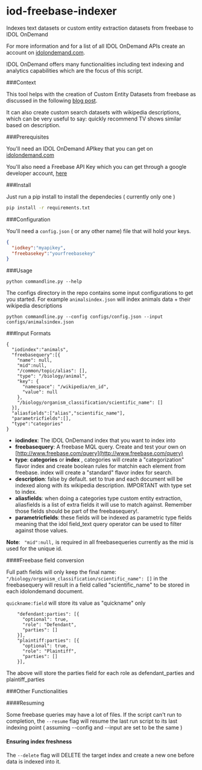 iod-freebase-indexer
====================

Indexes text datasets or custom entity extraction datasets from freebase to IDOL OnDemand

For more information and for a list of all IDOL OnDemand APIs create an account on [idolondemand.com](http://idolondemand.com).

IDOL OnDemand offers many functionalities including text indexing and analytics capabilities which are the focus of this script.

###Context

This tool helps with the creation of Custom Entity Datasets from freebase as discussed in the following [blog post](https://community.idolondemand.com/t5/Blog/Custom-Entity-Extraction-with-IDOL-OnDemand-Categories/ba-p/1285).

It can also create custom search datasets with wikipedia descriptions, which can be very useful to say: quickly recommend TV shows similar based on description.

###Prerequisites

You'll need an IDOL OnDemand APIkey that you can get on [idolondemand.com](http://idolondemand.com)

You'll also need a Freebase API Key which you can get through a google developer account, [here](https://code.google.com/apis/console)

###Install


Just run a pip install to install the dependecies ( currently only one )

```bash
pip install -r requirements.txt
```

###Configuration

You'll need a ```config.json``` ( or any other name) file that will hold your keys.

```json
{
  "iodkey":"myapikey",
  "freebasekey":"yourfreebasekey"
}
```

###Usage

```
python commandline.py --help
```

The configs directory in the repo contains some input configurations to get you started. For example ```animalsindex.json``` will index animals data + their wikipedia descriptions

```
python commandline.py --config configs/config.json --input configs/animalsindex.json
```

###Input Formats

```
{
  "iodindex":"animals",
  "freebasequery":[{
    "name": null,
    "mid":null,
    "/common/topic/alias": [],
    "type": "/biology/animal",
    "key": {
      "namespace": "/wikipedia/en_id",
      "value": null
    },
    "/biology/organism_classification/scientific_name": []
  }],
  "aliasfields":["alias","scientific_name"],
  "parametricfields":[],
  "type":"categories"
}
```

* **iodindex**: The IDOL OnDemand index that you want to index into
* **freebasequery**: A freebase MQL query. Create and test your own on [http://www.freebase.com/query](http://www.freebase.com/query)
* **type**: **categories** or **index** , categories will create a "categorization" flavor index and create boolean rules for matchin each element from freebase. index will create a "standard" flavor index for search.
* **description**: false by default. set to true and each document will be indexed along with its wikipedia description. IMPORTANT with type set to index.
* **aliasfields**: when doing a categories type custom entity extraction, aliasfields is a list of extra fields it will use to match against. Remember those fields should be part of the freebasequery!.
* **parametricfields**: these fields will be indexed as parametric type fields meaning that the idol field_text query operator can be used to filter against those values.


**Note**: 
   ``` "mid":null,``` is required in all freebasequeries currently as the mid is used for the unique id.
   

####Freebase field conversion

Full path fields will only keep the final name:    
```"/biology/organism_classification/scientific_name": []``` in the freebasequery will result in a field called "scientific_name" to be stored in each idolondemand document.

```quickname:field``` will store its value as "quickname" only 

```
    "defendant:parties": [{
      "optional": true,
      "role": "Defendant",
      "parties": []
    }],
    "plaintiff:parties": [{
      "optional": true,
      "role": "Plaintiff",
      "parties": []
    }],
```

The above will store the parties field for each role as 
defendant_parties and plaintiff_parties


###Other Functionalities

####Resuming

Some freebase queries may have a lot of files. If the script can't run to completion, the ```--resume``` flag will resume the last run script to its last indexing point ( assuming --config and --input are set to be the same )

#### Ensuring index freshness

The ```--delete``` flag will DELETE the target index and create a new one before data is indexed into it.

